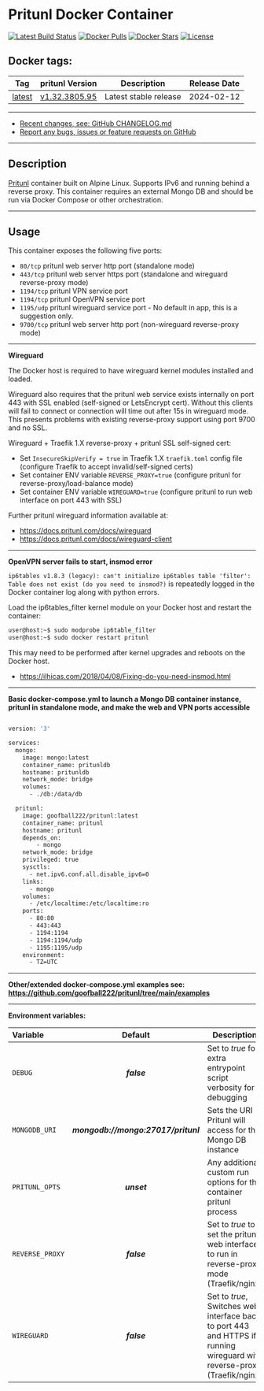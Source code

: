 # Pritunl Docker Container

[![Latest Build Status](https://github.com/goofball222/pritunl/actions/workflows/build-latest.yml/badge.svg)](https://github.com/goofball222/pritunl/actions/workflows/build-latest.yml) [![Docker Pulls](https://img.shields.io/docker/pulls/goofball222/pritunl.svg)](https://hub.docker.com/r/goofball222/pritunl/) [![Docker Stars](https://img.shields.io/docker/stars/goofball222/pritunl.svg)](https://hub.docker.com/r/goofball222/pritunl/) [![License](https://img.shields.io/github/license/goofball222/pritunl.svg)](https://github.com/goofball222/pritunl)

## Docker tags:
| Tag | pritunl Version | Description | Release Date |
| --- | :---: | --- | :---: |
| [latest](https://github.com/goofball222/pritunl/blob/main/stable/Dockerfile) | [v1.32.3805.95](https://github.com/pritunl/pritunl/releases/tag/1.32.3805.95) | Latest stable release | 2024-02-12 |

---

* [Recent changes, see: GitHub CHANGELOG.md](https://github.com/goofball222/pritunl/blob/main/CHANGELOG.md)
* [Report any bugs, issues or feature requests on GitHub](https://github.com/goofball222/pritunl/issues)

---

## Description

[Pritunl](https://github.com/pritunl/pritunl) container built on Alpine Linux. Supports IPv6 and running behind a reverse proxy. This container requires an external Mongo DB and should be run via Docker Compose or other orchestration.

---

## Usage

This container exposes the following five ports:
* `80/tcp` pritunl web server http port (standalone mode)
* `443/tcp` pritunl web server https port (standalone and wireguard reverse-proxy mode)
* `1194/tcp` pritunl VPN service port
* `1194/tcp` pritunl OpenVPN service port
* `1195/udp` pritunl wireguard service port - No default in app, this is a suggestion only.
* `9700/tcp` pritunl web server http port (non-wireguard reverse-proxy mode)

---

**Wireguard**

The Docker host is required to have wireguard kernel modules installed and loaded.

Wireguard also requires that the pritunl web service exists internally on port 443 with SSL enabled (self-signed or LetsEncrypt cert). Without this clients will fail to connect or connection will time out after 15s in wireguard mode. This presents problems with existing reverse-proxy support using port 9700 and no SSL.

Wireguard + Traefik 1.X reverse-proxy + pritunl SSL self-signed cert:
* Set `InsecureSkipVerify = true` in Traefik 1.X `traefik.toml` config file (configure Traefik to accept invalid/self-signed certs)
* Set container ENV variable `REVERSE_PROXY=true` (configure pritunl for reverse-proxy/load-balance mode)
* Set container ENV variable `WIREGUARD=true` (configure pritunl to run web interface on port 443 with SSL)

Further pritunl wireguard information available at:
* https://docs.pritunl.com/docs/wireguard
* https://docs.pritunl.com/docs/wireguard-client

---

**OpenVPN server fails to start, insmod error**

`ip6tables v1.8.3 (legacy): can't initialize ip6tables table 'filter': Table does not exist (do you need to insmod?)` is repeatedly logged in the Docker container log along with python errors.

Load the ip6tables_filter kernel module on your Docker host and restart the container:

```bash
user@host:~$ sudo modprobe ip6table_filter
user@host:~$ sudo docker restart pritunl
```

This may need to be performed after kernel upgrades and reboots on the Docker host.
* https://ilhicas.com/2018/04/08/Fixing-do-you-need-insmod.html

---

**Basic docker-compose.yml to launch a Mongo DB container instance, pritunl in standalone mode, and make the web and VPN ports accessible**

```bash

version: '3'

services:
  mongo:
    image: mongo:latest
    container_name: pritunldb
    hostname: pritunldb
    network_mode: bridge
    volumes:
      - ./db:/data/db

  pritunl:
    image: goofball222/pritunl:latest
    container_name: pritunl
    hostname: pritunl
    depends_on:
        - mongo
    network_mode: bridge
    privileged: true
    sysctls:
      - net.ipv6.conf.all.disable_ipv6=0
    links:
      - mongo
    volumes:
      - /etc/localtime:/etc/localtime:ro
    ports:
      - 80:80
      - 443:443
      - 1194:1194
      - 1194:1194/udp
      - 1195:1195/udp
    environment:
      - TZ=UTC

```

---

**Other/extended docker-compose.yml examples see: https://github.com/goofball222/pritunl/tree/main/examples**

---

**Environment variables:**

| Variable | Default | Description |
| :--- | :---: | --- |
| `DEBUG` | ***false*** | Set to *true* for extra entrypoint script verbosity for debugging |
| `MONGODB_URI` | ***mongodb://mongo:27017/pritunl*** | Sets the URI Pritunl will access for the Mongo DB instance |
| `PRITUNL_OPTS` | ***unset*** | Any additional custom run options for the container pritunl process
| `REVERSE_PROXY` | ***false*** | Set to *true* to set the pritunl web interface to run in reverse-proxy mode (Traefik/nginx) |
| `WIREGUARD` | ***false*** | Set to *true*, Switches web interface back to port 443 and HTTPS if running wireguard with reverse-proxy (Traefik/nginx) |

[//]: # (Licensed under the Apache 2.0 license)
[//]: # (Copyright 2018 The Goofball - goofball222@gmail.com)
